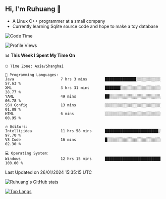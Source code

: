 ## Hi, I'm Ruhuang 👋

- A Linux C++ programmer at a small company
- Currently learning Sqlite source code and hope to make a toy database

<!--START_SECTION:waka-->
![Code Time](http://img.shields.io/badge/Code%20Time-71%20hrs%206%20mins-blue)

![Profile Views](http://img.shields.io/badge/Profile%20Views-2-blue)

📊 **This Week I Spent My Time On** 

```text
🕑︎ Time Zone: Asia/Shanghai

💬 Programming Languages: 
Java                     7 hrs 3 mins        ██████████████░░░░░░░░░░░   57.63 % 
XML                      3 hrs 31 mins       ███████░░░░░░░░░░░░░░░░░░   28.77 % 
YAML                     49 mins             ██░░░░░░░░░░░░░░░░░░░░░░░   06.78 % 
SSH Config               13 mins             ░░░░░░░░░░░░░░░░░░░░░░░░░   01.88 % 
HTML                     6 mins              ░░░░░░░░░░░░░░░░░░░░░░░░░   00.95 % 

🔥 Editors: 
Intellijidea             11 hrs 58 mins      ████████████████████████░   97.70 % 
VS Code                  16 mins             █░░░░░░░░░░░░░░░░░░░░░░░░   02.30 % 

💻 Operating System: 
Windows                  12 hrs 15 mins      █████████████████████████   100.00 % 
```


 Last Updated on 26/01/2024 15:35:15 UTC
<!--END_SECTION:waka-->

![Ruhuang's GitHub stats](https://github-readme-stats.vercel.app/api?username=ruhuang2001&count_private=true&hide_title=true&show_icons=true&theme=vue)

[![Top Langs](https://github-readme-stats.vercel.app/api/top-langs/?username=ruhuang2001&layout=compact)](https://github.com/anuraghazra/github-readme-stats)
